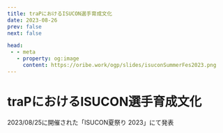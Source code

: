 ```yaml
---
title: traPにおけるISUCON選手育成文化
date: 2023-08-26
prev: false
next: false

head:
 - - meta
   - property: og:image
     content: https://oribe.work/ogp/slides/isuconSummerFes2023.png
---
```


<script setup>
import GoogleSlidesIframe from "../.vitepress/theme/components/GoogleSlidesIframe.vue"
import SiteCard from '../.vitepress/theme/components/SiteCard.vue'
</script>

# traPにおけるISUCON選手育成文化

2023/08/25に開催された「ISUCON夏祭り 2023」にて発表

<SiteCard siteKey='isucon-summer-fes-2023' />

<GoogleSlidesIframe shareLink="https://docs.google.com/presentation/d/e/2PACX-1vRyWrscS0kaIKr6N6utcV2FxdfueCCsLPY4394ox2F2jMN-T9i8hIL7AK_DUscn9MmFk8uHeCUXjWAj/pub?start=false&loop=false&delayms=3000" />